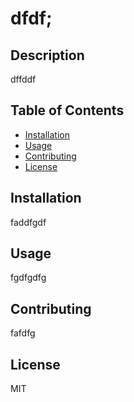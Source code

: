 # dfdf;

  ## Description
  dffddf
  
  ## Table of Contents
  - [Installation](#installation)
  - [Usage](#usage)
  - [Contributing](#contributing)
  - [License](#license)
  
  ## Installation
  faddfgdf
  
  ## Usage
  fgdfgdfg
  
  ## Contributing
  fafdfg
  
  ## License
  MIT
  